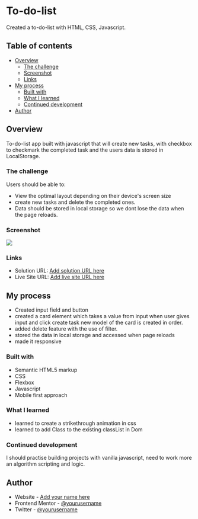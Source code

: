 # To-do-list 
 Created a to-do-list with HTML, CSS, Javascript.

## Table of contents

- [Overview](#overview)
  - [The challenge](#the-challenge)
  - [Screenshot](#screenshot)
  - [Links](#links)
- [My process](#my-process)
  - [Built with](#built-with)
  - [What I learned](#what-i-learned)
  - [Continued development](#continued-development)
- [Author](#author)


## Overview
  To-do-list app built with javascript that will create new tasks, with checkbox to checkmark the completed task and the users data is stored in LocalStorage.

### The challenge

Users should be able to:

- View the optimal layout depending on their device's screen size
- create new tasks and delete the completed ones.
- Data should be stored in local storage so we dont lose the data when the page reloads.

### Screenshot

![](./screenshot.jpg)


### Links

- Solution URL: [Add solution URL here](https://your-solution-url.com)
- Live Site URL: [Add live site URL here](https://your-live-site-url.com)

## My process

  - Created input field and button
  - created a card element which takes a value from input when user gives input and click create task new model of the card is created in order.
  - added delete feature with the use of filter.
  - stored the data in local storage and accessed when page reloads 
  - made it responsive

### Built with

- Semantic HTML5 markup
- CSS 
- Flexbox
- Javascript
- Mobile first approach

### What I learned

  - learned to create a strikethrough animation in css
  - learned to add Class to the existing classList in Dom

### Continued development

I should practise building projects with vanilla javascript, need to work more an algorithm scripting and logic.

## Author

- Website - [Add your name here](https://www.your-site.com)
- Frontend Mentor - [@yourusername](https://www.frontendmentor.io/profile/yourusername)
- Twitter - [@yourusername](https://www.twitter.com/yourusername)



